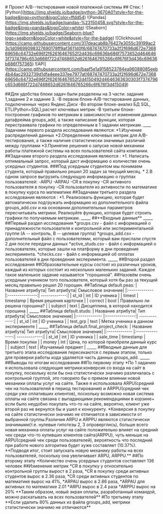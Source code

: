 \# Проект A/B--тестирования новой платежной системы \## Стек:
!\[Python\](https://img.shields.io/badge/python-3670A0?style=for-the-badge&logo=python&logoColor=ffdd54)
!\[Pandas\](https://img.shields.io/badge/pandas-%23150458.svg?style=for-the-badge&logo=pandas&logoColor=white)
!\[Seaborn\](https://img.shields.io/badge/Seaborn-blue?logo=seaborn&logoColor=white&style=for-the-badge)
!\[Clickhouse\](https://camo.githubusercontent.com/317deacab8b76427e3055c39199ac23c1d09699098327690178ff9af3611d0f6/68747470733a2f2f696d672e736869656c64732e696f2f62616467652f2d436c69636b686f7573652d4646463f7374796c653d666f722d7468652d6261646765266c6f676f3d436c69636b686f757365)
!\[API\](https://camo.githubusercontent.com/baaf5e1a9158523784ea96088085eeb4b44ac2932739d1dfa4eee337ee7977af/68747470733a2f2f696d672e736869656c64732e696f2f62616467652f2d4150492d4646363630303f7374796c653d666f722d7468652d6261646765266c6f676f3d415049)

##Для удобства блоки задач были разделены на 3 части: задание 1,задание
2 и задание 3. -В первом блоке-A/B-тестирование данных, подключенных
через Яндекс.Диск -Во втором блоке-анализ БД SQL, ETL(Python+SQL),расчет
ключевых метрик -В третьем блоке- построение графиков по метрикам в
зависимости от изменения данных датафрейма groups_add, а также написание
функции, которая перестраивала графики по определенным в 1 задании
метрикам. \_\_\_\_ Задачами первого раздела исследования являются:
\*1.Изучение распределений данных \*2.Определение ключевых метрик для
A/B-тестирования, а также наличие статистически значимых различий между
группами \*3.Принятие решения о запуске новой механики работы платежной
системы на всех пользователей сайта компании. ##Задачами второго раздела
исследования являются : \*1. Написать оптимальный запрос, который даст
информацию о количестве очень усердных студентов. ###Под усердным
студентом мы понимаем студента, который правильно решил 20 задач за
текущий месяц. \* 2.В одном запросе выгрузить следующую информацию о
группах пользователей: -ARPU -ARPAU -CR в покупку -СR активного
пользователя в покупку -CR пользователя из активности по математике в
покупку курса по математике ##Задачами третьего раздела исследования
являются : \*1. Реализовать функцию, которая будет автоматически
подгружать информацию из дополнительного файла groups_add.csv и на
основании дополнительных параметров пересчитывать метрики. Реализуйте
функцию, которая будет строить графики по получаемым метрикам.
\_\_\_\_\_ ##\*\*Входные данные\*\* \_\_\_\_\_ ##Первый раздел
исследования \*groups.csv - файл с информацией о принадлежности
пользователя к контрольной или экспериментальной группе (А -- контроль,
B -- целевая группа) \*groups_add.csv - дополнительный файл с
пользователями, который вам прислали спустя 2 дня после передачи данных
\*active_studs.csv - файл с информацией о пользователях, которые зашли
на платформу в дни проведения эксперимента. \*checks.csv - файл с
информацией об оплатах пользователей в дни проведения эксперимента.
\_\_\_\_\_ ##Второй раздел исследования ##Образовательные курсы состоят
из различных уроков, каждый из которых состоит из нескольких маленьких
заданий. Каждое такое маленькое задание называется \"горошиной\".
##Назовём очень усердным учеником того пользователя, который хотя бы раз
за текущий месяц правильно решил 20 горошин. ##Таблица default.peas: \|
Название атрибута\| Тип атрибута\| Смысловое значение\|
\|:\-\-\-\-\-\-\-\-\-\-\-\-- \|:\-\-\-\-\-\-\-\-\-\-\-\-\-\--:\|
\-\-\-\-\-\-\-\-\-\-\-\--:\| \| st_id \| int \| ID ученика \| \| timest
\| timestamp \| Время решения карточки \| \| correct \| bool \|
Правильно ли решена горошина? \| \| subject \| text \| Дисциплина, в
которой находится горошина \| \_\_\_\_\_ ##Таблица default.studs: \|
Название атрибута\| Тип атрибута\| Смысловое значение\|
\|:\-\-\-\-\-\-\-\-\-\-\-\-- \|:\-\-\-\-\-\-\-\-\-\-\-\-\-\--:\|
\-\-\-\-\-\-\-\-\-\-\-\--:\| \| st_id \| int \| ID ученика \| \|
test_grp \| text \| Метка ученика в данном эксперименте \| \_\_\_\_\_
##Таблица default.final_project_check: \| Название атрибута\| Тип
атрибута\| Смысловое значение\| \|:\-\-\-\-\-\-\-\-\-\-\-\--
\|:\-\-\-\-\-\-\-\-\-\-\-\-\-\--:\| \-\-\-\-\-\-\-\-\-\-\-\--:\| \|
st_id \| int \| ID ученика \| \| sale_time \| timestamp \| Время покупки
\| \| money \| int \| Цена, по которой приобрели данный курс \| \|
subject \| text \| Изучаемый предмет \| \_\_\_\_\_ ##Вводные данные для
третьего этапа исследования пересекаются с первым этапом, только для
проверки работы кода удаляется часть данных groups_add. \_\_\_\_\_
##Выводы по итогам исследования ##По первому этапу \*По 1 заданию я
использовала следующие метрики:конверсия со входа на сайт в покупку,
поскольку если бы она статистически значимо различалась с контрольной
группой, это говорило бы о прямом влиянии новой механики оплаты услуг на
сайте. Также я использовала ARPU(средний чек на пользователей в период
тестирования) и ARPPU(средний чек среди уже оплативших клиентов),
поскольку возможно новая система оплаты на сайте связана с выпадающими
рекомендациями в корзине+ если было неудобно покупать что-то на сайте,
вероятно, клиент уже второй раз не вернулся бы и ушел к конкуренту.
\*Конверсия в покупку на сайте статистически значимо не отличается в
зависимости от выбранной группы.Различия ARPU и ARPPU являются
статистически значимыми(т.е. нулевые гипотезы 2, 3 опроверглись), больше
всего новая механика оплаты услуг на сайте положительно влияет на
средний чек среди что-то купивших клиентов сайта(ARPPU), чуть меньше на
ARPU(средний чек среди пользователей), вероятность что последний при
работе нового алгоритма будет хуже составляет (10.37%). \*\*Подводя
итог, стоит запускать новую механику работы на всех пользователей,
поскольку она увеличивает ARPU, ARPPU.\*\* ##По второму этапу
\*Количество очень усердных студентов составляет 136 человек ##Изменение
метрик \*CR в покупку у относительно контрольной группы вырост в 2 раза,
\*CR в покупку среди активных студентов вырос в 2.36 раза, \*CR среди
активных студентов по математике вырос на 41%, \*ARPAU вырос в 2.86
раза, \*ARPAU для активных по математике 2.01 \*ARPU вырос в 2.4 раза
\*ARPPU вырос на 20% \*\*Таким образом, новый экран оплаты,
разработанный командой, можно раскатывать на всех пользователей\*\* #По
третьему этапу \*\*Если удалить 80% данных из файла groups_add, метрики
статистически значимо не отличаются\*\*
